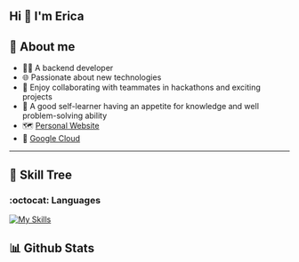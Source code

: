 ## Hi 👋 I'm Erica

## :thought_balloon: About me

- :technologist: A backend developer 
- :globe_with_meridians: Passionate about new technologies
- :mechanical_arm: Enjoy collaborating with teammates in hackathons and exciting projects
- :bug: A good self-learner having an appetite for knowledge and well problem-solving ability
- 🗺️ [Personal Website](https://nu1lspaxe.github.io/)
- 🌈 [Google Cloud](https://www.cloudskillsboost.google/public_profiles/b9d5f3b4-009d-4217-8266-4de33fa44250)

---

## :seedling: Skill Tree

### :octocat: Languages
[![My Skills](https://skillicons.dev/icons?i=go,nodejs,ts,rust,java,flutter,py)](https://skillicons.dev)

## :bar_chart: Github Stats


<!--
**Nu1LSpaxe/Nu1LSpaxe** is a ✨ _special_ ✨ repository because its `README.md` (this file) appears on your GitHub profile.

Here are some ideas to get you started:

- 🔭 I’m currently working on ...
- 🌱 I’m currently learning ...
- 👯 I’m looking to collaborate on ...
- 🤔 I’m looking for help with ...
- 💬 Ask me about ...
- 📫 How to reach me: ...
- 😄 Pronouns: ...
- ⚡ Fun fact: ...

### :hammer_and_pick: Tookits
[![My Skills](https://skillicons.dev/icons?i=mysql,postgres,redis,mongodb,sqlite,kubernetes,docker,grafana,prometheus,nginx,git,gitlab,github,githubactions,gcp,vercel,ansible,terraform,jenkins,postman,spring,gradle,express,react,redux,jest,bootstrap,vite,npm,pnpm,fastapi,flask,visualstudio,vscode,linux,vim,bash,notion,md,latex)](https://skillicons.dev)

![Top Langs](https://github-readme-stats.vercel.app/api/top-langs/?username=Nu1LSpaxe&theme=tokyonight&hide=Jupyter%20Notebook,css,scss,html&exclude_repo=)

-->
